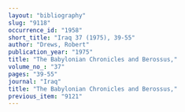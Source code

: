 ```yaml
---
layout: "bibliography"
slug: "9118"
occurrence_id: "1958"
short_title: "Iraq 37 (1975), 39-55"
author: "Drews, Robert"
publication_year: "1975"
title: "The Babylonian Chronicles and Berossus,"
volume_no_: "37"
pages: "39-55"
journal: "Iraq"
title: "The Babylonian Chronicles and Berossus,"
previous_item: "9121"
---
```

